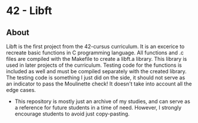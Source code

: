 # 42 - Libft

## About
Libft is the first project from the 42-cursus curriculum. It is an excerice to recreate basic functions in C programming language.
All functions and .c files are compiled with the Makefile to create a libft.a library. This library is used in later projects of the curriculum.
Testing code for the functions is included as well and must be compiled separately with the created library. The testing code is something I just did on the side,
it should not serve as an indicator to pass the Moulinette check! It doesn't take into account all the edge cases.

- This repository is mostly just an archive of my studies, and can serve as a reference for future students in a time of need. However, I strongly encourage students to avoid just copy-pasting.

